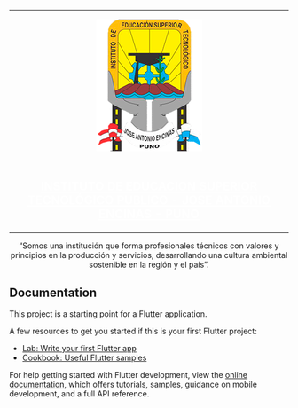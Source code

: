 


|                                |
|--------------------------------|
|<p align="center"><img src="assets/img/jae2.png" alt="Texto alternativo"></p>|
|<h2 align="center"><a href="https://www.iestpjae.edu.pe/" style="color:#FFFFFF;">INSTITUTO DE EDUCACION SUPERIOR TECNOLÓGICO PUBLICO - JOSE ANTONIO ENCINAS - PUNO</a></h2>|



<p align="center">“Somos una institución que forma profesionales técnicos con valores y principios en la producción y servicios, desarrollando una cultura ambiental sostenible en la región y el país”.</p>
 

## Documentation

This project is a starting point for a Flutter application.

A few resources to get you started if this is your first Flutter project:

- [Lab: Write your first Flutter app](https://docs.flutter.dev/get-started/codelab)
- [Cookbook: Useful Flutter samples](https://docs.flutter.dev/cookbook)

For help getting started with Flutter development, view the
[online documentation](https://docs.flutter.dev/), which offers tutorials,
samples, guidance on mobile development, and a full API reference.
